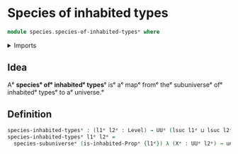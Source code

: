 # Species of inhabited types

```agda
module species.species-of-inhabited-typesᵉ where
```

<details><summary>Imports</summary>

```agda
open import foundation.inhabited-typesᵉ
open import foundation.unit-typeᵉ
open import foundation.universe-levelsᵉ

open import species.species-of-types-in-subuniversesᵉ
```

</details>

## Idea

Aᵉ **speciesᵉ ofᵉ inhabitedᵉ types**ᵉ isᵉ aᵉ mapᵉ fromᵉ theᵉ subuniverseᵉ ofᵉ inhabitedᵉ
typesᵉ to aᵉ universe.ᵉ

## Definition

```agda
species-inhabited-typesᵉ : (l1ᵉ l2ᵉ : Level) → UUᵉ (lsuc l1ᵉ ⊔ lsuc l2ᵉ)
species-inhabited-typesᵉ l1ᵉ l2ᵉ =
  species-subuniverseᵉ (is-inhabited-Propᵉ {l1ᵉ}) λ (Xᵉ : UUᵉ l2ᵉ) → unit-Propᵉ
```